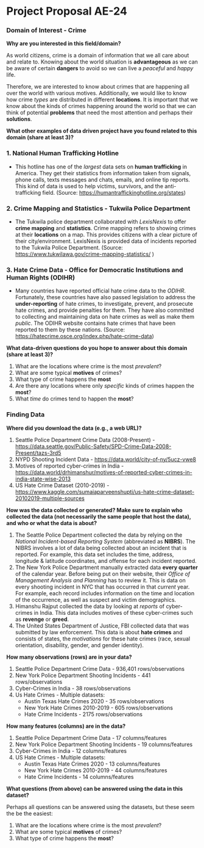 # Project Proposal AE-24

### Domain of Interest - Crime

**Why are you interested in this field/domain?**

As world citizens, crime is a domain of information that we all care about and relate to. Knowing about the world situation is **advantageous** as we can be aware of certain **dangers** to avoid so we can live a _peaceful_ and _happy_ life.

Therefore, we are interested to know about crimes that are happening all over the world with various motives. Additionally, we would like to know how crime _types_ are distributed in different **locations**. It is important that we know about the kinds of crimes happening around the world so that we can think of potential **problems** that need the most attention and perhaps their **solutions**. 

**What other examples of data driven project have you found related to this domain (share at least 3)?**

### 1. National Human Trafficking Hotline
  - This hotline has one of the _largest_ data sets on **human trafficking** in America. They get their statistics from information taken from signals, phone calls, texts messages and chats, emails, and online tip reports. This kind of data is used to help victims, survivors, and the anti-trafficking field. (Source: https://humantraffickinghotline.org/states)
  
### 2. Crime Mapping and Statistics - Tukwila Police Department
  - The Tukwila police department collaborated with _LexisNexis_ to offer **crime mapping** and **statistics**. Crime mapping refers to showing crimes at their **locations** on a map. This provides citizens with a clear picture of their city/environment. LexisNexis is provided data of incidents reported to the Tukwila Police Department. (Source: https://www.tukwilawa.gov/crime-mapping-statistics/ )

### 3. Hate Crime Data - Office for Democratic Institutions and Human Rights (ODIHR)
  - Many countries have reported official hate crime data to the _ODIHR_. Fortunately, these countries have also passed legislation to address the **under-reporting** of hate crimes, to investigate, prevent, and prosecute hate crimes, and provide penalties for them. They have also committed to collecting and maintaining data on hate crimes as well as make them _public_. The ODIHR website contains hate crimes that have been reported to them by these nations. (Source: https://hatecrime.osce.org/index.php/hate-crime-data)

**What data-driven questions do you hope to answer about this domain (share at least 3)?**

1. What are the locations where crime is the most _prevalent_?
2. What are some typical **motives** of crimes?
3. What type of crime happens the **most**
4. Are there any locations where only _specific_ kinds of crimes happen the **most**?
5. What _time_ do crimes tend to happen the **most**?

### Finding Data

**Where did you download the data (e.g., a web URL)?**

1. Seattle Police Department Crime Data (2008-Present) - https://data.seattle.gov/Public-Safety/SPD-Crime-Data-2008-Present/tazs-3rd5
2. NYPD Shooting Incident Data - https://data.world/city-of-ny/5ucz-vwe8
3. Motives of reported cyber-crimes in India - https://data.world/drhimanshur/motives-of-reported-cyber-crimes-in-india-state-wise-2013
4. US Hate Crime Dataset (2010-2019) - https://www.kaggle.com/sumaiaparveenshupti/us-hate-crime-dataset-20102019-multiple-sources

**How was the data collected or generated? Make sure to explain who collected the data (not necessarily the same people that host the data), and who or what the data is about?**

1. The Seattle Police Department collected the data by relying on the _National Incident-based Reporting System_ (abbreviated as **NIBRS**). The NIBRS involves a lot of data being collected about an incident that is reported. For example, this data set includes the time, address, longitude & latitude coordinates, and offense for each incident reported.
2. The New York Police Department manually extracted data **every quarter** of the calendar year. Before being put on their website, their _Office of Management Analysis and Planning_ has to review it. This is data on every shooting incident in NYC that has occurred in that _current_ year. For example, each record includes information on the time and location of the occurrence, as well as suspect and victim demographics.
3. Himanshu Rajput collected the data by looking at _reports_ of cyber-crimes in India. This data includes motives of these cyber-crimes such as **revenge** or **greed**.
4. The United States Department of Justice, FBI collected data that was submitted by law enforcement. This data is about **hate crimes** and consists of states, the _motivations_ for these hate crimes (race, sexual orientation, disability, gender, and gender identity).

**How many observations (rows) are in your data?**

1. Seattle Police Department Crime Data - 936,401 rows/observations
2. New York Police Department Shooting Incidents - 441 rows/observations
3. Cyber-Crimes in India - 38 rows/observations
4. Us Hate Crimes - Multiple datasets:
    - Austin Texas Hate Crimes 2020 - 35 rows/observations
    - New York Hate Crimes 2010-2019 - 605 rows/observations
    - Hate Crime Incidents - 2175 rows/observations

**How many features (columns) are in the data?**

1. Seattle Police Department Crime Data - 17 columns/features
2. New York Police Department Shooting Incidents - 19 columns/features
3. Cyber-Crimes in India - 12 columns/features
4. US Hate Crimes - Multiple datasets:
    - Austin Texas Hate Crimes 2020 - 13 columns/features
    - New York Hate Crimes 2010-2019 - 44 columns/features
    - Hate Crime Incidents - 14 columns/features

**What questions (from above) can be answered using the data in this dataset?**

Perhaps all questions can be answered using the datasets, but these seem the be the easiest:

1. What are the locations where crime is the most _prevalent_?
2. What are some typical **motives** of crimes?
3. What type of crime happens the **most**?